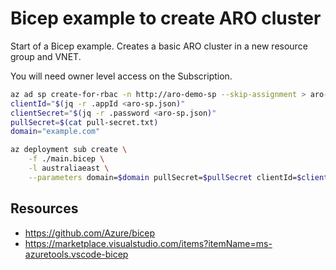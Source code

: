 Bicep example to create ARO cluster
===================================

Start of a Bicep example.
Creates a basic ARO cluster in a new resource group and VNET.

You will need owner level access on the Subscription.

```sh
az ad sp create-for-rbac -n http://aro-demo-sp --skip-assignment > aro-sp.json
clientId="$(jq -r .appId <aro-sp.json)"
clientSecret="$(jq -r .password <aro-sp.json)"
pullSecret=$(cat pull-secret.txt)
domain="example.com"

az deployment sub create \
    -f ./main.bicep \
    -l australiaeast \
    --parameters domain=$domain pullSecret=$pullSecret clientId=$clientId clientSecret=$clientSecret
```

Resources
---------

* https://github.com/Azure/bicep
* https://marketplace.visualstudio.com/items?itemName=ms-azuretools.vscode-bicep
